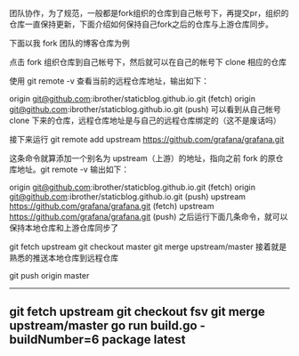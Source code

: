 团队协作，为了规范，一般都是fork组织的仓库到自己帐号下，再提交pr，组织的仓库一直保持更新，下面介绍如何保持自己fork之后的仓库与上游仓库同步。

下面以我 fork 团队的博客仓库为例

点击 fork 组织仓库到自己帐号下，然后就可以在自己的帐号下 clone 相应的仓库

使用 git remote -v 查看当前的远程仓库地址，输出如下：

origin  git@github.com:ibrother/staticblog.github.io.git (fetch)
origin  git@github.com:ibrother/staticblog.github.io.git (push)
可以看到从自己帐号 clone 下来的仓库，远程仓库地址是与自己的远程仓库绑定的（这不是废话吗）

接下来运行 git remote add upstream https://github.com/grafana/grafana.git

这条命令就算添加一个别名为 upstream（上游）的地址，指向之前 fork 的原仓库地址。git remote -v 输出如下：

origin  git@github.com:ibrother/staticblog.github.io.git (fetch)
origin  git@github.com:ibrother/staticblog.github.io.git (push)
upstream        https://github.com/grafana/grafana.git (fetch)
upstream        https://github.com/grafana/grafana.git (push)
之后运行下面几条命令，就可以保持本地仓库和上游仓库同步了

git fetch upstream
git checkout master
git merge upstream/master
接着就是熟悉的推送本地仓库到远程仓库

git push origin master


-------------------------
git fetch upstream
git checkout fsv
git merge upstream/master
go run build.go -buildNumber=6 package latest
-----------------------